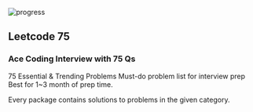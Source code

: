 ![progress](https://progress-bar.dev/32/?scale=75&title=Progress&width=100&color=babaca&suffix=%20of%2075)

## Leetcode 75

### Ace Coding Interview with 75 Qs

75 Essential & Trending Problems
Must-do problem list for interview prep
Best for 1~3 month of prep time.

Every package contains solutions to problems in the given category.

